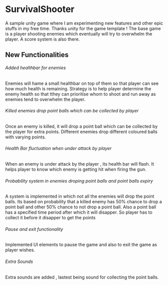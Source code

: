 # SurvivalShooter
A sample unity game where I am experimenting new features and other epic stuffs in my free time. Thanks unity for the game template !
The base game is a player shooting enemies which eventually will try to overwhelm the player. A score system is also there.

## New Functionalities 
###### Added healthbar for enemies
Enemies will hame a small healthbar on top of them so that player can see how much health is remaining. Strategy is to help player determine the enemy health so that tthey can prioritise whom to shoot and run away as enemies tend to overwhelm the player.

###### Killed enemies drop point balls which can be collected by player
Once an enemy is killed, it will drop a point ball which can be collected by the player for extra points. Different enemies drop different coloured balls with varying points.

###### Health Bar fluctuation when under attack by player
When an enemy is under attack by the player , its health bar will flash. It helps player to know which enemy is getting hit when firing the gun.

###### Probability system in enemies droping point balls and point balls expiry
A system is implemented in which not all the enemies will drop the point balls. Its based on probability that a killed enemy has 50% chance to drop a point ball and other 50% chance to not drop a point ball.
Also a point ball has a specified time period after which it will disapper. So player has to collect it before it disapper to get the points

###### Pause and exit functionality
Implemented UI elements to pause the game and also to exit the game as player wishes.

###### Extra Sounds
Extra sounds are added , lastest being sound for collecting the point balls. 
